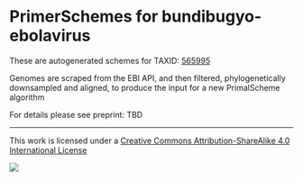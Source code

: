 # PrimerSchemes for bundibugyo-ebolavirus

These are autogenerated schemes for TAXID: [565995](https://www.ncbi.nlm.nih.gov/Taxonomy/Browser/wwwtax.cgi?mode=Info&id=565995&lvl=3&lin=f&keep=1&srchmode=1&unlock)

Genomes are scraped from the EBI API, and then filtered, phylogenetically downsampled and aligned, to produce the input for a new PrimalScheme algorithm

For details please see preprint: TBD

------------------------------------------------------------------------

This work is licensed under a [Creative Commons Attribution-ShareAlike 4.0 International License](http://creativecommons.org/licenses/by-sa/4.0/) 

![](https://i.creativecommons.org/l/by-sa/4.0/88x31.png)